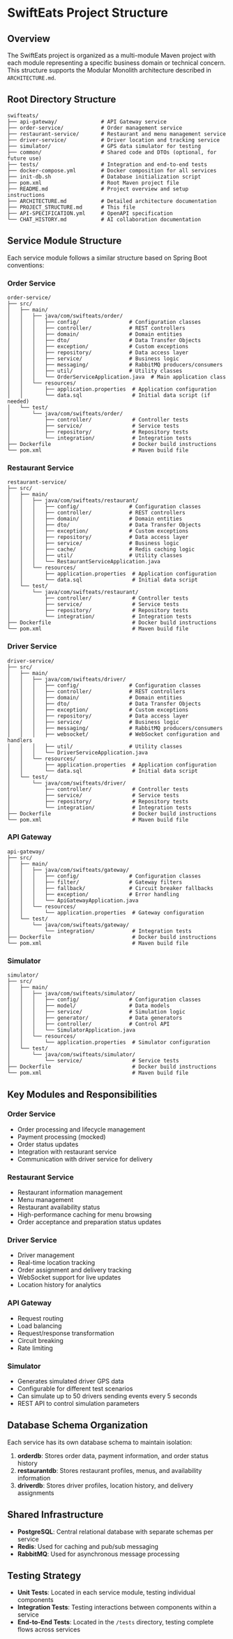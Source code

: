 # SwiftEats Project Structure

## Overview

The SwiftEats project is organized as a multi-module Maven project with each module representing a specific business domain or technical concern. This structure supports the Modular Monolith architecture described in `ARCHITECTURE.md`.

## Root Directory Structure

```
swifteats/
├── api-gateway/              # API Gateway service
├── order-service/            # Order management service
├── restaurant-service/       # Restaurant and menu management service
├── driver-service/           # Driver location and tracking service
├── simulator/                # GPS data simulator for testing
├── common/                   # Shared code and DTOs (optional, for future use)
├── tests/                    # Integration and end-to-end tests
├── docker-compose.yml        # Docker composition for all services
├── init-db.sh                # Database initialization script
├── pom.xml                   # Root Maven project file
├── README.md                 # Project overview and setup instructions
├── ARCHITECTURE.md           # Detailed architecture documentation
├── PROJECT_STRUCTURE.md      # This file
├── API-SPECIFICATION.yml     # OpenAPI specification
└── CHAT_HISTORY.md           # AI collaboration documentation
```

## Service Module Structure

Each service module follows a similar structure based on Spring Boot conventions:

### Order Service

```
order-service/
├── src/
│   ├── main/
│   │   ├── java/com/swifteats/order/
│   │   │   ├── config/                # Configuration classes
│   │   │   ├── controller/            # REST controllers
│   │   │   ├── domain/                # Domain entities
│   │   │   ├── dto/                   # Data Transfer Objects
│   │   │   ├── exception/             # Custom exceptions
│   │   │   ├── repository/            # Data access layer
│   │   │   ├── service/               # Business logic
│   │   │   ├── messaging/             # RabbitMQ producers/consumers
│   │   │   ├── util/                  # Utility classes
│   │   │   └── OrderServiceApplication.java  # Main application class
│   │   └── resources/
│   │       ├── application.properties  # Application configuration
│   │       └── data.sql                # Initial data script (if needed)
│   └── test/
│       └── java/com/swifteats/order/
│           ├── controller/             # Controller tests
│           ├── service/                # Service tests
│           ├── repository/             # Repository tests
│           └── integration/            # Integration tests
├── Dockerfile                          # Docker build instructions
└── pom.xml                             # Maven build file
```

### Restaurant Service

```
restaurant-service/
├── src/
│   ├── main/
│   │   ├── java/com/swifteats/restaurant/
│   │   │   ├── config/                # Configuration classes
│   │   │   ├── controller/            # REST controllers
│   │   │   ├── domain/                # Domain entities
│   │   │   ├── dto/                   # Data Transfer Objects
│   │   │   ├── exception/             # Custom exceptions
│   │   │   ├── repository/            # Data access layer
│   │   │   ├── service/               # Business logic
│   │   │   ├── cache/                 # Redis caching logic
│   │   │   ├── util/                  # Utility classes
│   │   │   └── RestaurantServiceApplication.java
│   │   └── resources/
│   │       ├── application.properties  # Application configuration
│   │       └── data.sql                # Initial data script
│   └── test/
│       └── java/com/swifteats/restaurant/
│           ├── controller/             # Controller tests
│           ├── service/                # Service tests
│           ├── repository/             # Repository tests
│           └── integration/            # Integration tests
├── Dockerfile                          # Docker build instructions
└── pom.xml                             # Maven build file
```

### Driver Service

```
driver-service/
├── src/
│   ├── main/
│   │   ├── java/com/swifteats/driver/
│   │   │   ├── config/                # Configuration classes
│   │   │   ├── controller/            # REST controllers
│   │   │   ├── domain/                # Domain entities
│   │   │   ├── dto/                   # Data Transfer Objects
│   │   │   ├── exception/             # Custom exceptions
│   │   │   ├── repository/            # Data access layer
│   │   │   ├── service/               # Business logic
│   │   │   ├── messaging/             # RabbitMQ producers/consumers
│   │   │   ├── websocket/             # WebSocket configuration and handlers
│   │   │   ├── util/                  # Utility classes
│   │   │   └── DriverServiceApplication.java
│   │   └── resources/
│   │       ├── application.properties  # Application configuration
│   │       └── data.sql                # Initial data script
│   └── test/
│       └── java/com/swifteats/driver/
│           ├── controller/             # Controller tests
│           ├── service/                # Service tests
│           ├── repository/             # Repository tests
│           └── integration/            # Integration tests
├── Dockerfile                          # Docker build instructions
└── pom.xml                             # Maven build file
```

### API Gateway

```
api-gateway/
├── src/
│   ├── main/
│   │   ├── java/com/swifteats/gateway/
│   │   │   ├── config/                # Configuration classes
│   │   │   ├── filter/                # Gateway filters
│   │   │   ├── fallback/              # Circuit breaker fallbacks
│   │   │   ├── exception/             # Error handling
│   │   │   └── ApiGatewayApplication.java
│   │   └── resources/
│   │       └── application.properties  # Gateway configuration
│   └── test/
│       └── java/com/swifteats/gateway/
│           └── integration/            # Integration tests
├── Dockerfile                          # Docker build instructions
└── pom.xml                             # Maven build file
```

### Simulator

```
simulator/
├── src/
│   ├── main/
│   │   ├── java/com/swifteats/simulator/
│   │   │   ├── config/                # Configuration classes
│   │   │   ├── model/                 # Data models
│   │   │   ├── service/               # Simulation logic
│   │   │   ├── generator/             # Data generators
│   │   │   ├── controller/            # Control API
│   │   │   └── SimulatorApplication.java
│   │   └── resources/
│   │       └── application.properties  # Simulator configuration
│   └── test/
│       └── java/com/swifteats/simulator/
│           └── service/                # Service tests
├── Dockerfile                          # Docker build instructions
└── pom.xml                             # Maven build file
```

## Key Modules and Responsibilities

### Order Service
- Order processing and lifecycle management
- Payment processing (mocked)
- Order status updates
- Integration with restaurant service
- Communication with driver service for delivery

### Restaurant Service
- Restaurant information management
- Menu management
- Restaurant availability status
- High-performance caching for menu browsing
- Order acceptance and preparation status updates

### Driver Service
- Driver management
- Real-time location tracking
- Order assignment and delivery tracking
- WebSocket support for live updates
- Location history for analytics

### API Gateway
- Request routing
- Load balancing
- Request/response transformation
- Circuit breaking
- Rate limiting

### Simulator
- Generates simulated driver GPS data
- Configurable for different test scenarios
- Can simulate up to 50 drivers sending events every 5 seconds
- REST API to control simulation parameters

## Database Schema Organization

Each service has its own database schema to maintain isolation:

1. **orderdb**: Stores order data, payment information, and order status history
2. **restaurantdb**: Stores restaurant profiles, menus, and availability information
3. **driverdb**: Stores driver profiles, location history, and delivery assignments

## Shared Infrastructure

- **PostgreSQL**: Central relational database with separate schemas per service
- **Redis**: Used for caching and pub/sub messaging
- **RabbitMQ**: Used for asynchronous message processing

## Testing Strategy

- **Unit Tests**: Located in each service module, testing individual components
- **Integration Tests**: Testing interactions between components within a service
- **End-to-End Tests**: Located in the `/tests` directory, testing complete flows across services
